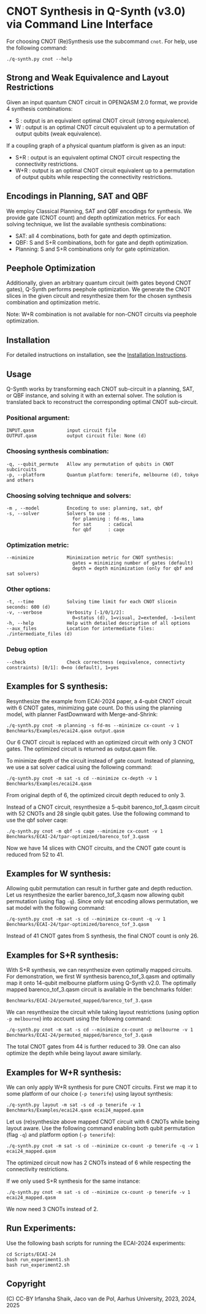 # CNOT Synthesis in Q-Synth (v3.0) via Command Line Interface

For choosing CNOT (Re)Synthesis use the subcommand `cnot`.
For help, use the following command:

    ./q-synth.py cnot --help

## Strong and Weak Equivalence and Layout Restrictions

Given an input quantum CNOT circuit in OPENQASM 2.0 format, we provide 4 synthesis combinations:
- S   : output is an equivalent optimal CNOT circuit (strong equivalence).
- W   : output is an optimal CNOT circuit equivalent up to a permutation of output qubits (weak equivalence).

If a coupling graph of a physical quantum platform is given as an input:
- S+R : output is an equivalent optimal CNOT circuit respecting the connectivity restrictions.
- W+R : output is an optimal CNOT circuit equivalent up to a permutation of output qubits while respecting the connectivity restrictions.

## Encodings in Planning, SAT and QBF

We employ Classical Planning, SAT and QBF encodings for synthesis.
We provide gate (CNOT count) and depth optimization metrics.
For each solving technique, we list the available synthesis combinations:
- SAT: all 4 combinations, both for gate and depth optimization.
- QBF: S and S+R combinations, both for gate and depth optimization.
- Planning: S and S+R combinations only for gate optimization.

## Peephole Optimization

Additionally, given an arbitrary quantum circuit (with gates beyond CNOT gates), Q-Synth performs peephole optimization.
We generate the CNOT slices in the given circuit and resynthesize them for the chosen synthesis combination and optimization metric.

Note: W+R combination is not available for non-CNOT circuits via peephole optimization.

## Installation

For detailed instructions on installation, see the [Installation Instructions](INSTALL.md).

## Usage

Q-Synth works by transforming each CNOT sub-circuit in a planning, SAT, or QBF instance, and solving it with an external solver.
The solution is translated back to reconstruct the corresponding optimal CNOT sub-circuit.

### Positional argument:

    INPUT.qasm            input circuit file
    OUTPUT.qasm           output circuit file: None (d)

### Choosing synthesis combination:

    -q, --qubit_permute   Allow any permutation of qubits in CNOT subcircuits
    -p, --platform        Quantum platform: tenerife, melbourne (d), tokyo and others

### Choosing solving technique and solvers:

    -m , --model          Encoding to use: planning, sat, qbf
    -s, --solver          Solvers to use :
                            for planning : fd-ms, lama
                            for sat      : cadical
                            for qbf      : caqe

### Optimization metric:

    --minimize            Minimization metric for CNOT synthesis:
                            gates = minimizing number of gates (default)
                            depth = depth minimization (only for qbf and sat solvers)

### Other options:
    -t, --time            Solving time limit for each CNOT slicein seconds: 600 (d)
    -v, --verbose         Verbosity [-1/0/1/2]: 
                            0=status (d), 1=visual, 2=extended, -1=silent
    -h, --help            Help with detailed description of all options
    --aux_files           Location for intermediate files: ./intermediate_files (d)


### Debug option

    --check               Check correctness (equivalence, connectivty constraints) [0/1]: 0=no (default), 1=yes

## Examples for S synthesis:

Resynthesize the example from ECAI-2024 paper, a 4-qubit CNOT circuit with 6 CNOT gates, minimizing gate count.
Do this using the planning model, with planner FastDownward with Merge-and-Shrink:

    ./q-synth.py cnot -m planning -s fd-ms --minimize cx-count -v 1 Benchmarks/Examples/ecai24.qasm output.qasm

Our 6 CNOT circuit is replaced with an optimized circuit with only 3 CNOT gates. The optimized circuit is returned as output.qasm file.

To minimize depth of the circuit instead of gate count.
Instead of planning, we use a sat solver cadical using the following command:

    ./q-synth.py cnot -m sat -s cd --minimize cx-depth -v 1 Benchmarks/Examples/ecai24.qasm

From original depth of 6, the optimized circuit depth reduced to only 3.

Instead of a CNOT circuit, resynthesize a 5-qubit barenco_tof_3.qasm circuit with 52 CNOTs and 28 single qubit gates.
Use the following command to use the qbf solver caqe:

    ./q-synth.py cnot -m qbf -s caqe --minimize cx-count -v 1 Benchmarks/ECAI-24/tpar-optimized/barenco_tof_3.qasm

Now we have 14 slices with CNOT circuits, and the CNOT gate count is reduced from 52 to 41.

## Examples for W synthesis:

Allowing qubit permutation can result in further gate and depth reduction.
Let us resynthesize the earlier barenco_tof_3.qasm now allowing qubit permutation (using flag `-q`).
Since only sat encoding allows permutation, we sat model with the following command:

    ./q-synth.py cnot -m sat -s cd --minimize cx-count -q -v 1 Benchmarks/ECAI-24/tpar-optimized/barenco_tof_3.qasm

Instead of 41 CNOT gates from S synthesis, the final CNOT count is only 26.

## Examples for S+R synthesis:

With S+R synthesis, we can resynthesize even optimally mapped circuits.
For demonstration, we first W synthesis barenco_tof_3.qasm and optimally map it onto 14-qubit melbourne platform using Q-Synth v2.0.
The optimally mapped barenco_tof_3.qasm circuit is available in the benchmarks folder:

    Benchmarks/ECAI-24/permuted_mapped/barenco_tof_3.qasm

We can resynthesize the circuit while taking layout restrictions (using option `-p melbourne`) into account using the following command:

    ./q-synth.py cnot -m sat -s cd --minimize cx-count -p melbourne -v 1 Benchmarks/ECAI-24/permuted_mapped/barenco_tof_3.qasm

The total CNOT gates from 44 is further reduced to 39.
One can also optimize the depth while being layout aware similarly.

## Examples for W+R synthesis:

We can only apply W+R synthesis for pure CNOT circuits.
First we map it to some platform of our choice (`-p tenerife`) using layout synthesis:

    ./q-synth.py layout -m sat -s cd -p tenerife -v 1 Benchmarks/Examples/ecai24.qasm ecai24_mapped.qasm

Let us (re)synthesize above mapped CNOT circuit with 6 CNOTs while being layout aware.
Use the following command enabling both qubit permutation (flag `-q`) and platform option (`-p tenerife`):

    ./q-synth.py cnot -m sat -s cd --minimize cx-count -p tenerife -q -v 1 ecai24_mapped.qasm

The optimized circuit now has 2 CNOTs instead of 6 while respecting the connectivity restrictions.

If we only used S+R synthesis for the same instance:

    ./q-synth.py cnot -m sat -s cd --minimize cx-count -p tenerife -v 1 ecai24_mapped.qasm

We now need 3 CNOTs instead of 2.

## Run Experiments:

Use the following bash scripts for running the ECAI-2024 experiments:

    cd Scripts/ECAI-24
    bash run_experiment1.sh
    bash run_experiment2.sh


## Copyright

(C) CC-BY Irfansha Shaik, Jaco van de Pol, Aarhus University, 2023, 2024, 2025
